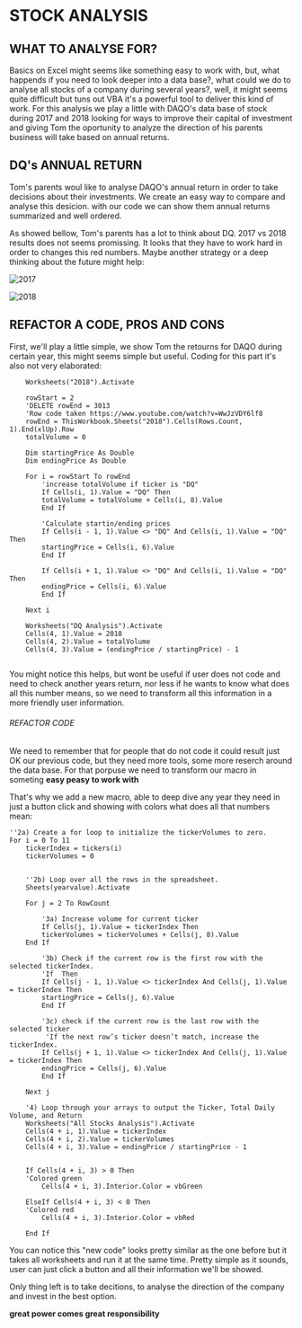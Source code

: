 # STOCK ANALYSIS

## WHAT TO ANALYSE FOR?

Basics on Excel might seems like something easy to work with, but, what happends if you need to look deeper into a data base?, what could we do to analyse all stocks of
a company during several years?, well, it might seems quite difficult but tuns out VBA it's a powerful tool to deliver this kind of work.
For this analysis we play a little with DAQO's data base of stock during 2017 and 2018 looking for ways to improve their capital of investment and giving Tom the oportunity 
to analyze the direction of his parents business will take based on annual returns. 

## DQ's ANNUAL RETURN

Tom's parents woul like to analyse DAQO's annual return in order to take decisions about their investments. We create an easy way to compare and analyse this desicion. 
with our code we can show them annual returns summarized and well ordered. 

As showed bellow, Tom's parents has a lot to think about DQ. 2017 vs 2018 results does not seems promissing. It looks that they have to work hard in order to changes this 
red numbers. Maybe another strategy or a deep thinking about the future might help: 

![2017](https://user-images.githubusercontent.com/96633294/149430347-f806cb10-776f-42ce-9ef8-b2c7c0173f86.png)

![2018](https://user-images.githubusercontent.com/96633294/149431212-87fb3079-a72f-4072-a881-658324b1ac2d.png)


## REFACTOR A CODE, PROS AND CONS

First, we'll play a little simple, we show Tom the retourns for DAQO during certain year, this might seems simple but useful. Coding for this part it's also not very elaborated:

```
    Worksheets("2018").Activate
    
    rowStart = 2
    'DELETE rowEnd = 3013
    'Row code taken https://www.youtube.com/watch?v=WwJzVDY6lf8
    rowEnd = ThisWorkbook.Sheets("2018").Cells(Rows.Count, 1).End(xlUp).Row
    totalVolume = 0
    
    Dim startingPrice As Double
    Dim endingPrice As Double
    
    For i = rowStart To rowEnd
        'increase totalVolume if ticker is "DQ"
        If Cells(i, 1).Value = "DQ" Then
        totalVolume = totalVolume + Cells(i, 8).Value
        End If

        'Calculate startin/ending prices
        If Cells(i - 1, 1).Value <> "DQ" And Cells(i, 1).Value = "DQ" Then
        startingPrice = Cells(i, 6).Value
        End If

        If Cells(i + 1, 1).Value <> "DQ" And Cells(i, 1).Value = "DQ" Then
        endingPrice = Cells(i, 6).Value
        End If

    Next i

    Worksheets("DQ Analysis").Activate
    Cells(4, 1).Value = 2018
    Cells(4, 2).Value = totalVolume
    Cells(4, 3).Value = (endingPrice / startingPrice) - 1
    
  ```

You might notice this helps, but wont be useful if user does not code and need to check another years return, nor less if he wants to know what does all this number means, so
we need to transform all this information in a more friendly user information. 

###### REFACTOR CODE

We need to remember that for people that do not code it could result just OK our previous code, but they need more tools, some more reserch around the data base. For that 
porpuse we need to transform our macro in someting **easy peasy to work with**

That's why we add a new macro, able to deep dive any year they need in just a button click and showing with colors what does all that numbers mean: 

```
''2a) Create a for loop to initialize the tickerVolumes to zero.
For i = 0 To 11
    tickerIndex = tickers(i)
    tickerVolumes = 0
    
        
    ''2b) Loop over all the rows in the spreadsheet.
    Sheets(yearvalue).Activate
    
    For j = 2 To RowCount
    
        '3a) Increase volume for current ticker
        If Cells(j, 1).Value = tickerIndex Then
        tickerVolumes = tickerVolumes + Cells(j, 8).Value
    End If
        
        '3b) Check if the current row is the first row with the selected tickerIndex.
        'If  Then
        If Cells(j - 1, 1).Value <> tickerIndex And Cells(j, 1).Value = tickerIndex Then
        startingPrice = Cells(j, 6).Value
        End If
        
        '3c) check if the current row is the last row with the selected ticker
         'If the next row’s ticker doesn’t match, increase the tickerIndex.
        If Cells(j + 1, 1).Value <> tickerIndex And Cells(j, 1).Value = tickerIndex Then
        endingPrice = Cells(j, 6).Value
        End If
    
    Next j
    
    '4) Loop through your arrays to output the Ticker, Total Daily Volume, and Return
    Worksheets("All Stocks Analysis").Activate
    Cells(4 + i, 1).Value = tickerIndex
    Cells(4 + i, 2).Value = tickerVolumes
    Cells(4 + i, 3).Value = endingPrice / startingPrice - 1
    
    
    If Cells(4 + i, 3) > 0 Then
    'Colored green 
        Cells(4 + i, 3).Interior.Color = vbGreen
        
    ElseIf Cells(4 + i, 3) < 0 Then
    'Colored red
        Cells(4 + i, 3).Interior.Color = vbRed
        
    End If
```
You can notice this "new code" looks pretty similar as the one before but it takes all worksheets and run it at the same time. Pretty simple as it sounds, user can just click a
button and all their information we'll be showed. 

Only thing left is to take decitions, to analyse the direction of the company and invest in the best option. 

**great power comes great responsibility**

